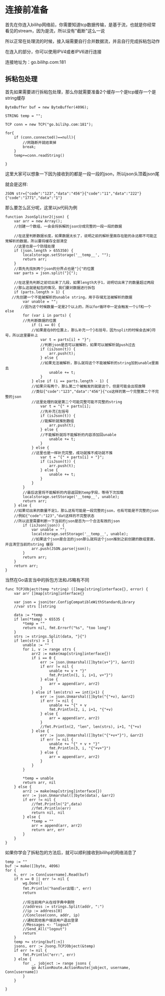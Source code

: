 # 连接前准备

首先在你连入bilihp网络前，你需要知道tcp数据传输，是基于流，也就是你经常看见的stream，因为是流，所以没有"截断"这么一说


所以正常在处理流的时候，接入端需要自行合并数据流，并且自行完成拆粘包动作


在连入的部分，你可以使用IPV4或者IPV6进行连接


连接地址为：go.bilihp.com:181


## 拆粘包处理

首先如果需要进行拆粘包处理，那么你就需要准备2个缓存一个是tcp缓存一个是string缓存

    ByteBuffer buf = new ByteBuffer(4096);

    STRING temp = "";
    
    TCP conn = new TCP("go.bilihp.com:181");
    
    for{
        if (conn.connected()==null){
            //网路断开就结束掉
            break;
        }
        temp+=conn.readString()
        
    }
    
    
这里大家可以想象一下因为接收到的都是一段一段的json，所以json头顶着json尾

就会是这样:
    
    JSON str={"code":"123","data":"456"}{"code":"11","data":"222"}{"code":"1771","data":"1"}
    
那么要怎么区分呢，这里以js代码为例
    
    function JsonSplitor2(json) {
        var arr = new Array();
        //创建一个数组，一会会将拆解的json分成完整的一段一段的数据
        
        //在这里判断数据长度，如果数据太长了，说明之前的解析里面存在脏的永远都不可能正常解析的数据，所以要将缓存全部清空
        //这里也是一个防错处理
        if (json.length > 655350) {
            localstorage.setStorage('__temp__', "");
            return arr;
        }
        //首先先找到两个json的分界点也是"}{"的位置
        var parts = json.split("}{");
        
        //在这里先判断之前切出来了几段，如果length大于1，说明切出来了的数量超过两段
        //那么这就是粘包的情况，我们要对数据进行拆包
        if (parts.length > 1) {
       //先创建一个不能被解析的unable string，用于存储无法被解析的数据
            var unable = "";
           //因为这个时候数量一定是2个以上的，所以for循环中一定会触发一个if和一个else
            for (var i in parts) {
            //先判断数据的位置
                if (i == 0) {
                //如果是在0的位置上，那么补充一个}右括号，因为split的时候会去掉}符号，所以这里要补上
                    var t = parts[i] + "}";
                    //判断json是否可以被解析，如果可以被解析就push过去
                    if (isJson(t)) {
                        arr.push(t);
                    } else {
                    //如果无法被解析，那么就将这个不能被解析的string加到unable里面去
                        unable += t;
                    }
                } else if (i == parts.length - 1) {
                //如果只有两个，那么第二个被触发的就是这个，但是可能会出现故障
                //类似{"code":"123","data":"456"}{"co这样的第一个完整第二个不完整的json
                //这里处理的就是第二个可能完整可能不完整的string
                    var t = "{" + parts[i];
                    //先补充{左括号
                    if (isJson(t)) {
                    //能解析就推到数组
                        arr.push(t);
                    } else {
                    //不能解析就将不能解析的内容添加回unable
                        unable += t;
                    }
                } else {
                //这里也是一样补充完整，成功就推不成功就不推
                    var t = "{" + parts[i] + "}";
                    if (isJson(t)) {
                        arr.push(t);
                    } else {
                        unable += t;
                    }
                }
            }
            //最后这里将不能解析的内容返回到temp字段，等待下次加载
            localstorage.setStorage('__temp__', unable);
            return arr;
        } else {
        //如果切出来的数量不足1，那么这有可能是一段完整的json，也有可能是不完整的json
        //例如{"code":"123","dat这样的不完整状态
        //所以这里需要判断一下当前的json是否为一个合法有效的json
            if (isJson(json)) {
                var unable = "";
                localstorage.setStorage('__temp__', unable);
                //如果这个json是合法的json那么就将这个json推到之前创建的数组里面，并且清空当前的string 缓存
                arr.push(JSON.parse(json));
            }
            return arr;
        }
        return arr;
    }



当然在Go语言当中的拆包方法和JS略有不同

    func TCPJObject(temp *string) ([]map[string]interface{}, error) {
        var arr []map[string]interface{}
    
        var json = jsoniter.ConfigCompatibleWithStandardLibrary
        //var strs []string
    
        data := *temp
        if len(*temp) > 65535 {
            *temp = ""
            return nil, fmt.Errorf("%s", "too long")
        }
        strs := strings.Split(data, "}{")
        if len(strs) > 1 {
            unable := ""
            for i, v := range strs {
                arr2 := make(map[string]interface{})
                if i == 0 {
                    err := json.Unmarshal([]byte(v+"}"), &arr2)
                    if err != nil {
                        unable += v + "}"
                        fmt.Println(1, i, i+1, v+"}")
                    } else {
                        arr = append(arr, arr2)
                    }
                } else if len(strs) == int(i+1) {
                    err := json.Unmarshal([]byte("{"+v), &arr2)
                    if err != nil {
                        unable += "{" + v
                        fmt.Println(2, i, i+1, "{"+v)
                    } else {
                        arr = append(arr, arr2)
                    }
                    //fmt.Println(2, "len", len(strs), i+1, "{"+v)
                } else {
                    err := json.Unmarshal([]byte("{"+v+"}"), &arr2)
                    if err != nil {
                        unable += "{" + v + "}"
                        fmt.Println(3, i, "{"+v+"}")
                    } else {
                        arr = append(arr, arr2)
                    }
                }
            }
    
            *temp = unable
            return arr, nil
        } else {
            arr2 := make(map[string]interface{})
            err := json.Unmarshal([]byte(data), &arr2)
            if err != nil {
                //fmt.Println("2",data)
                //fmt.Println(err)
                return nil, nil
            } else {
                *temp = ""
                arr = append(arr, arr2)
                return arr, err
            }
        }
    }


如果你学会了拆粘包的方法后，就可以顺利接收到bilihp的网络消息了

	temp := ""
	buf := make([]byte, 4096)
	for {
		n, err := Conn[username].Read(buf)
		if n == 0 || err != nil {
			wg.Done()
			fmt.Println("handler出错:", err)
			return

			//将当前用户从在线字典中删除
			//address := strings.Split(addr, ":")
			//ip := address[0]
			//Conclose(conn, addr, ip)
			//通知其他客户端该用户退出登录
			//Messages <- "logout"
			//Send_All("logout")
			return
		}
		temp += string(buf[:n])
		jsons, err := Jsong.TCPJObject(&temp)
		if err != nil {
			fmt.Println("err:", err)
		} else {
			for _, jobject := range jsons {
				go ActionRoute.ActionRoute(jobject, username, Conn[username])
			}
		}

	}
	